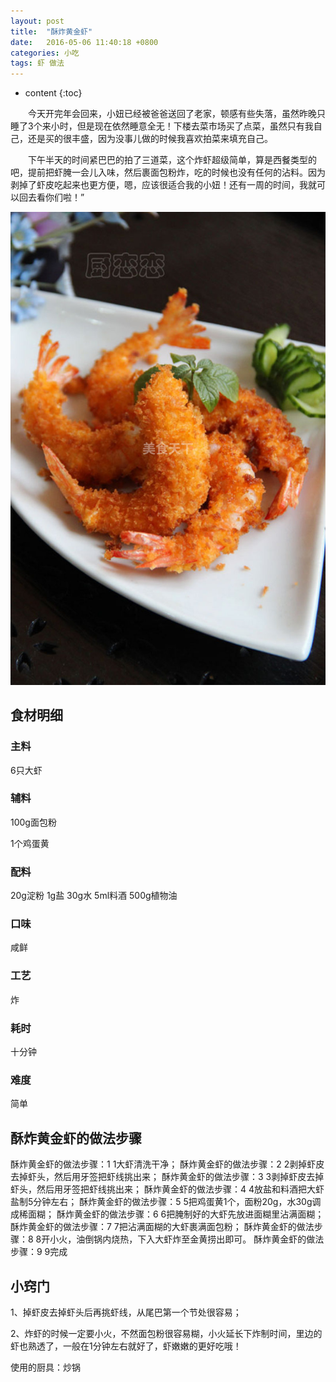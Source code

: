```yaml
---
layout: post
title:  "酥炸黄金虾"
date:   2016-05-06 11:40:18 +0800
categories: 小吃
tags: 虾 做法
---
```

* content
{:toc}

　　今天开完年会回来，小妞已经被爸爸送回了老家，顿感有些失落，虽然昨晚只睡了3个来小时，但是现在依然睡意全无！下楼去菜市场买了点菜，虽然只有我自己，还是买的很丰盛，因为没事儿做的时候我喜欢拍菜来填充自己。

　　下午半天的时间紧巴巴的拍了三道菜，这个炸虾超级简单，算是西餐类型的吧，提前把虾腌一会儿入味，然后裹面包粉炸，吃的时候也没有任何的沾料。因为剥掉了虾皮吃起来也更方便，嗯，应该很适合我的小妞！还有一周的时间，我就可以回去看你们啦！”<div><img src="https://raw.githubusercontent.com/Lissa-321/Lissa-321.github.io/master/17.jpg"></div>

## 食材明细

### 主料
6只大虾

### 辅料
100g面包粉

1个鸡蛋黄

### 配料
20g淀粉
1g盐
30g水
5ml料酒
500g植物油
### 口味
咸鲜
### 工艺
炸
### 耗时
十分钟
### 难度
简单




## 酥炸黄金虾的做法步骤


酥炸黄金虾的做法步骤：1  1大虾清洗干净；
酥炸黄金虾的做法步骤：2  2剥掉虾皮去掉虾头，然后用牙签把虾线挑出来；
酥炸黄金虾的做法步骤：3  3剥掉虾皮去掉虾头，然后用牙签把虾线挑出来；
酥炸黄金虾的做法步骤：4  4放盐和料酒把大虾盐制5分钟左右；
酥炸黄金虾的做法步骤：5  5把鸡蛋黄1个，面粉20g，水30g调成稀面糊；
酥炸黄金虾的做法步骤：6  6把腌制好的大虾先放进面糊里沾满面糊；
酥炸黄金虾的做法步骤：7  7把沾满面糊的大虾裹满面包粉；
酥炸黄金虾的做法步骤：8  8开小火，油倒锅内烧热，下入大虾炸至金黄捞出即可。
酥炸黄金虾的做法步骤：9  9完成

## 小窍门
1、掉虾皮去掉虾头后再挑虾线，从尾巴第一个节处很容易；

2、炸虾的时候一定要小火，不然面包粉很容易糊，小火延长下炸制时间，里边的虾也熟透了，一般在1分钟左右就好了，虾嫩嫩的更好吃哦！

使用的厨具：炒锅
